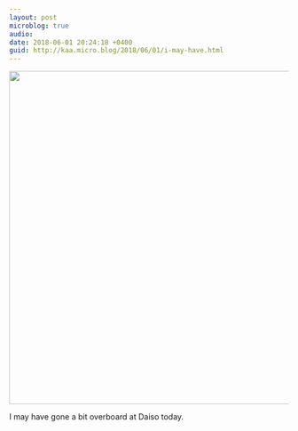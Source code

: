 ```yaml
---
layout: post
microblog: true
audio: 
date: 2018-06-01 20:24:18 +0400
guid: http://kaa.micro.blog/2018/06/01/i-may-have.html
---
```

<img src="http://www.kaa.bz/uploads/2018/b97fb13e84.jpg" width="600" height="600" />

I may have gone a bit overboard at Daiso today. 
